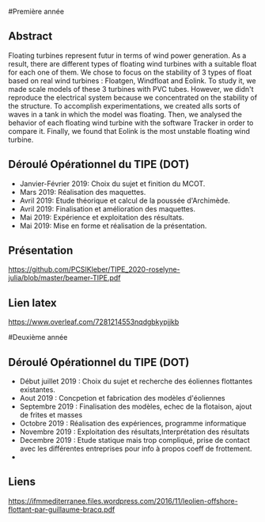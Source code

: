 #Première année

## Abstract

Floating turbines represent futur in terms of wind power generation. As a result, there are different types of floating wind turbines with a suitable float for each one of them. We chose to focus on the stability of 3 types of float based on real wind turbines : Floatgen, Windfloat and Eolink. To study it, we made scale models of these 3 turbines with PVC tubes. However, we didn't reproduce the electrical system because we concentrated on the stability of the structure. To accomplish experimentations, we created alls sorts of waves in a tank in which the model was floating. Then, we analysed the behavior of each floating wind turbine with the software Tracker in order to compare it. Finally, we found that Eolink is the most unstable floating wind turbine. 


## Déroulé Opérationnel du TIPE (DOT)

* Janvier-Février 2019: Choix du sujet et finition du MCOT.
* Mars 2019: Réalisation des maquettes.
* Avril 2019: Etude théorique et calcul de la poussée d'Archimède.
* Avril 2019: Finalisation et amélioration des maquettes.
* Mai 2019: Expérience et exploitation des résultats. 
* Mai 2019: Mise en forme et réalisation de la présentation.

## Présentation
https://github.com/PCSIKleber/TIPE_2020-roselyne-julia/blob/master/beamer-TIPE.pdf
## Lien latex
https://www.overleaf.com/7281214553nqdgbkypjjkb

#Deuxième année

## Déroulé Opérationnel du TIPE (DOT)

* Début juillet 2019 : Choix du sujet et recherche des éoliennes flottantes existantes. 
* Aout 2019 : Concpetion et fabrication des modèles d'éoliennes
* Septembre 2019 : Finalisation des modèles, echec de la flotaison, ajout de frites et masses
* Octobre 2019 : Réalisation des expériences,  programme informatique
* Novembre 2019 : Exploitation des résultats,Interprétation des résultats
* Decembre 2019 : Etude statique mais trop compliqué, prise de contact avec les différentes entreprises pour info à propos coeff de frottement.  
* 

## Liens

https://ifmmediterranee.files.wordpress.com/2016/11/leolien-offshore-flottant-par-guillaume-bracq.pdf

